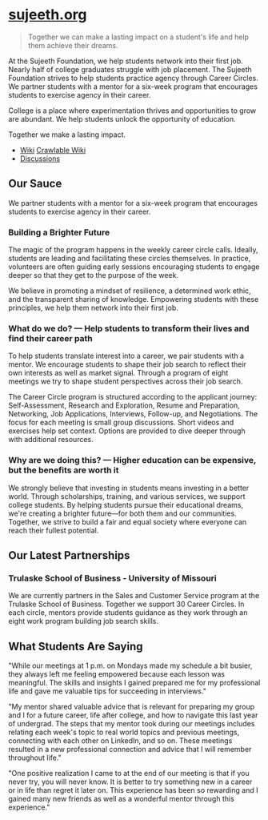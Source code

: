 # [sujeeth.org](https://www.sujeeth.org)

> Together we can make a lasting impact on a student's life and help them achieve their dreams.

At the Sujeeth Foundation, we help students network into their first job. Nearly half of college graduates struggle with job placement. The Sujeeth Foundation strives to help students practice agency through Career Circles.  We partner students with a mentor for a six-week program that encourages students to exercise agency in their career.  

College is a place where experimentation thrives and opportunities to grow are abundant. We help students unlock the opportunity of education.

Together we make a lasting impact. 

- [Wiki](https://github.com/SujeethFoundation/sujeethfoundation.github.io/wiki) [Crawlable Wiki](https://github-wiki-see.page/m/SujeethFoundation/sujeethfoundation.github.io/wiki)
- [Discussions](https://github.com/SujeethFoundation/sujeethfoundation.github.io/discussions)



## Our Sauce 
We partner students with a mentor for a six-week program that encourages students to exercise agency in their career.

### Building a Brighter Future
The magic of the program happens in the weekly career circle calls.  Ideally, students are leading and facilitating these circles themselves.  In practice, volunteers are often guiding early sessions encouraging students to engage deeper so that they get to the purpose of the week. 

We believe in promoting a mindset of resilience, a determined work ethic, and the transparent sharing of knowledge. Empowering students with these principles, we help them network into their first job.

### What do we do? — Help students to transform their lives and find their career path
To help students translate interest into a career, we pair students with a mentor.  We encourage students to shape their job search to reflect their own interests as well as market signal.  Through a program of eight meetings we try to shape student perspectives across their job search. 

The Career Circle program is structured according to the applicant journey: Self-Assessment, Research and Exploration, Resume and Preparation, Networking, Job Applications, Interviews, Follow-up, and Negotiations.  The focus for each meeting is small group discussions.  Short videos and exercises help set context.  Options are provided to dive deeper through with additional resources. 

### Why are we doing this? — Higher education can be expensive, but the benefits are worth it
We strongly believe that investing in students means investing in a better world. Through scholarships, training, and various services, we support college students. By helping students pursue their educational dreams, we're creating a brighter future—for both them and our communities. Together, we strive to build a fair and equal society where everyone can reach their fullest potential.

## Our Latest Partnerships
### Trulaske School of Business - University of Missouri
We are currently partners in the Sales and Customer Service program at the Trulaske School of Business. Together we support 30 Career Circles. In each circle, mentors provide students guidance as they work through an eight work program building job search skills.

## What Students Are Saying
"While our meetings at 1 p.m. on Mondays made my schedule a bit busier, they always left me feeling empowered because each lesson was meaningful. The skills and insights I gained prepared me for my professional life and gave me valuable tips for succeeding in interviews."

"My mentor shared valuable advice that is relevant for preparing my group and I for a future career, life after college, and how to navigate this last year of undergrad. The steps that my mentor took during our meetings includes relating each week's topic to real world topics and previous meetings, connecting with each other on LinkedIn, and so on. These meetings resulted in a new professional connection and advice that I will remember throughout life." 

"One positive realization I came to at the end of our meeting is that if you never try, you will never know. It is better to try something new in a career or in life than regret it later on. This experience has been so rewarding and I gained many new friends as well as a wonderful mentor through this experience."
